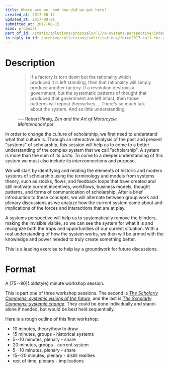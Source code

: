 ```yaml
---
title: Where are we, and how did we get here?
created_at: 2017-08-12
updated_at: 2017-08-21
submitted_at: 2017-08-15
kind: proposal
part_of_id: /static/solutions/proposals/F17/a-systems-perspective/index.*
in_reply_to_id: /archive/collections/solicitations/force2017-call-for-abstracts.warc.gz
---
```


# Description

<figure class="grab bq">

> If a factory is torn down but the rationality which produced it is left
> standing, then that rationality will simply produce another factory. If a
> revolution destroys a government, but the systematic patterns of thought that
> produced that government are left intact, then those patterns will repeat
> themselves.… There's so much talk about the system. And so little
> understanding.

<figcaption>--- Robert Pirsig, <cite>Zen and the Art of Motorcycle Maintenance</cite>\par</figcaption>
</figure>

In order to change the culture of scholarship, we first need to understand what
that culture is. Through an interactive analysis of the past and present
"systems" of scholarship, this session will help us to come to a better
understanding of the complex system that we call "scholarship". A system is
more than the sum of its parts. To come to a deeper understanding of this
system we must also include its interconnections and purpose.

We will start by identifying and relating the elements of historic and modern
systems of scholarship using the terminology and models from systems theory,
such as stocks, flows, and feedback loops that have created and still motivate
current incentives, workflows, business models, thought patterns, and forms of
communication of scholarship. After a brief introduction to these concepts, we
will alternate between group work and plenary discussions as we analyze how the
current system came about and implications of the forces and interactions that
are at play.

A systems perspective will help us to systematically remove the blinders,
making the invisible visible, so we can see the system for what it is and
recognize both the traps and opportunities of our current situation. With a
real understanding of how the system works, we then will be armed with the
knowledge and power needed to truly create something better.

This is a leading exercise to help lay a groundwork for future discussions.

# Format

A [75--90]{.oldstyle} minute workshop session.

This is part one of three workshop sessions. The second is <cite>[The Scholarly
Commons: systemic visions of the future][2]</cite>, and the last is <cite>[The
Scholarly Commons: systemic change][3]</cite>. They could be done individually
and stand-alone if needed, but would be best held sequentially.

Here is a rough outline of this first workshop:

- 10 minutes, theory/how to draw
- 15 minutes, groups - historical systems
- 5--10 minutes, plenary - share
- 20 minutes, groups - current system
- 5--10 minutes, plenary - share
- 15--20 minutes, plenary - distill realities
- rest of time, plenary - implications

[2]: <../2/>
[3]: <../3/>
